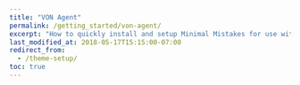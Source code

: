```yaml
---
title: "VON Agent"
permalink: /getting_started/von-agent/
excerpt: "How to quickly install and setup Minimal Mistakes for use with GitHub Pages."
last_modified_at: 2018-05-17T15:15:00-07:00
redirect_from:
  - /theme-setup/
toc: true
---
```


